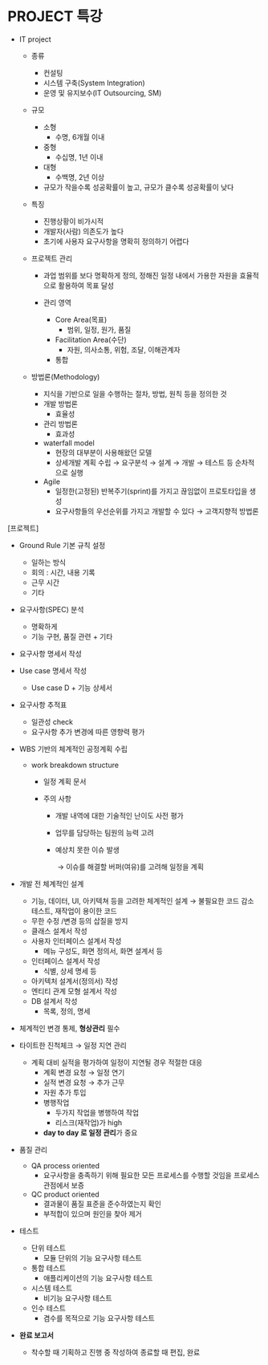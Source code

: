 # PROJECT 특강

- IT project 

  - 종류

    - 컨설팅
    - 시스템 구축(System Integration)
    - 운영 및 유지보수(IT Outsourcing, SM)

  - 규모

    - 소형
      - 수명, 6개월 이내
    - 중형
      - 수십명, 1년 이내
    - 대형
      - 수백명, 2년 이상
    - 규모가 작을수록 성공확률이 높고, 규모가 클수록 성공확률이 낮다

  - 특징

    - 진행상황이 비가시적
    - 개발자(사람) 의존도가 높다
    - 초기에 사용자 요구사항을 명확히 정의하기 어렵다

  - 프로젝트 관리

    - 과업 범위를 보다 명확하게 정의, 정해진 일정 내에서 가용한 자원을 효율적으로 활용하여 목표 달성

    - 관리 영역
      - Core Area(목표)
        - 범위, 일정, 원가, 품질
      - Facilitation Area(수단)
        - 자원, 의사소통, 위험, 조달, 이해관계자
      - 통합

  - 방법론(Methodology)

    - 지식을 기반으로 일을 수행하는 절차, 방법, 원칙 등을 정의한 것
    - 개발 방법론
      - 효율성
    - 관리 방법론
      - 효과성
    - waterfall model
      - 현장의 대부분이 사용해왔던 모델
      - 상세개발 계획 수립 → 요구분석 → 설계 → 개발 → 테스트 등 순차적으로 실행
    - Agile 
      - 일정한(고정된) 반복주기(sprint)를 가지고 끊임없이 프로토타입을 생성
      - 요구사항들의 우선순위를 가지고 개발할 수 있다 → 고객지향적 방법론

[프로젝트]

- Ground Rule 기본 규칙 설정

  - 일하는 방식
  - 회의 : 시간, 내용 기록
  - 근무 시간
  - 기타

- 요구사항(SPEC) 분석 

  - 명확하게
  - 기능 구현, 품질 관련 + 기타

- 요구사항 명세서 작성

- Use case 명세서 작성

  - Use case D + 기능 상세서

- 요구사항 추적표

  - 일관성 check
  - 요구사항 추가 변경에 따른 영향력 평가

- WBS 기반의 체계적인 공정계획 수립

  - work breakdown structure

    - 일정 계획 문서

    - 주의 사항

      - 개발 내역에 대한 기술적인 난이도 사전 평가

      - 업무를 담당하는 팀원의 능력 고려

      - 예상치 못한 이슈 발생

        ​	→ 이슈를 해결할 버퍼(여유)를 고려해 일정을 계획

- 개발 전 체계적인 설계 

  - 기능, 데이터, UI, 아키텍쳐 등을 고려한 체계적인 설계 → 불필요한 코드 감소 테스트, 재작업이 용이한 코드
  - 무한 수정 /변경 등의 삽질을 방지
  - 클래스 설계서 작성
  - 사용자 인터페이스 설계서 작성
    - 메뉴 구성도, 화면 정의서, 화면 설계서 등
  - 인터페이스 설계서 작성
    - 식별, 상세 명세 등
  - 아키텍처 설계서(정의서) 작성
  - 엔티티 관계 모형 설계서 작성
  - DB 설계서 작성
    - 목록, 정의, 명세

- 체계적인 변경 통제, **형상관리** 필수

- 타이트한 진척체크 → 일정 지연 관리

  - 계획 대비 실적을 평가하여 일정이 지연될 경우 적절한 대응 
    - 계획 변경 요청 → 일정 연기
    - 실적 변경 요청 → 추가 근무
    - 자원 추가 투입
    - 병행작업
      - 두가지 작업을 병행하여 작업
      - 리스크(재작업)가 high
    - **day to day 로 일정 관리**가 중요

- 품질 관리

  - QA process oriented
    - 요구사항을 충족하기 위해 필요한 모든 프로세스를 수행할 것임을 프로세스 관점에서 보증
  - QC product oriented
    - 결과물이 품질 표준을 준수하였는지 확인 
    - 부적합이 있으며 원인을 찾아 제거

- 테스트

  - 단위 테스트	
    - 모듈 단위의 기능 요구사항 테스트
  - 통합 테스트
    - 애플리케이션의 기능 요구사항 테스트
  - 시스템 테스트
    - 비기능 요구사항 테스트
  - 인수 테스트
    - 겸수를 목적으로 기능 요구사항 테스트

- **완료 보고서**

  - 착수할 때 기획하고 진행 중 작성하여 종료할 때 편집, 완료